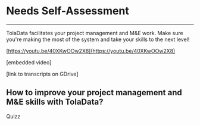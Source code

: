 # Needs Self-Assessment

---

TolaData facilitates your project management and M&E work. Make sure you're making the most of the system and take your skills to the next level!

[https://youtu.be/40XKwOOw2X8](https://youtu.be/40XKwOOw2X8)

\[embedded video\]

\[link to transcripts on GDrive\]

## How to improve your project management and M&E skills with TolaData?

Quizz

